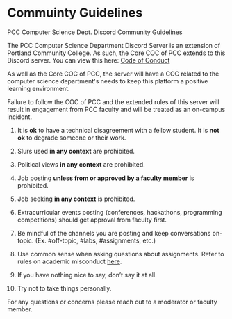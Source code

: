 # Commuinty Guidelines


 PCC Computer Science Dept. Discord Community Guidelines


The PCC Computer Science Department Discord Server is an extension of Portland Community College. As such, the Core COC of PCC extends to this Discord server. You can view this here: [Code of Conduct](https://www.pcc.edu/student-conduct/conduct/student-code-of-conduct-policy-and-procedures/)

As well as the Core COC of PCC, the server will have a COC related to the computer science department's needs to keep this platform a positive learning environment. 

Failure to follow the COC of PCC and the extended rules of this server will result in engagement from PCC faculty and will be treated as an on-campus incident. 

1) It is **ok** to have a technical disagreement with a fellow student. It is **not ok** to degrade someone or their work. 

2) Slurs used **in any context** are prohibited.

3) Political views **in any context** are prohibited.

4) Job posting **unless from or approved by a faculty member** is prohibited.

5) Job seeking **in any context** is prohibited.

6) Extracurricular events posting (conferences, hackathons, programming competitions) should get approval from faculty first.

7) Be mindful of the channels you are posting and keep conversations on-topic. (Ex. #off-topic, #labs, #assignments, etc.)

8) Use common sense when asking questions about assignments. Refer to rules on academic misconduct [here](https://www.pcc.edu/student-conduct/conduct/student-code-of-conduct-policy-and-procedures/). 

9) If you have nothing nice to say, don’t say it at all.

10) Try not to take things personally.

For any questions or concerns please reach out to a moderator or faculty member. 
